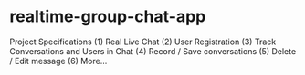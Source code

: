 ﻿# realtime-group-chat-app


Project Specifications
(1) Real Live Chat
(2) User Registration
(3) Track Conversations and Users in Chat
(4) Record / Save conversations
(5) Delete / Edit message
(6) More...
